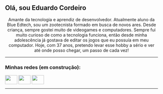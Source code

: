 ## Olá, sou Eduardo Cordeiro
<p align="center">Amante da tecnologia e aprendiz de desenvolvedor. Atualmente aluno da Blue Edtech, sou um zootecnista formado em busca de novos ares. Desde criança, sempre gostei muito de videogames e computadores. Sempre fui muito curioso de como a tecnologia funciona, então desde minha adolescência já gostava de editar os jogos que eu possuía em meu computador. Hoje, com 37 anos, pretendo levar esse hobby a sério e ver até onde posso chegar, um passo de cada vez!</p>

---

<h3 align="left">Minhas redes (em construção):</h3>
<p align="left">
<a href="#" target="blank"><img align="center" src="https://cdn.jsdelivr.net/npm/simple-icons@3.0.1/icons/twitter.svg" alt="" height="30" width="40" /></a>
<a href="https://www.linkedin.com/in/eduardo-cordeiro-2b4884212/" target="blank"><img align="center" src="https://cdn.jsdelivr.net/npm/simple-icons@3.0.1/icons/linkedin.svg" alt="" height="30" width="40" /></a>
<a href="#" target="blank"><img align="center" src="https://cdn.jsdelivr.net/npm/simple-icons@3.0.1/icons/instagram.svg" alt="" height="30" width="40" /></a>
</p>
  
---
<!--  
## <a href="http://zoocalc.netlify.app" target=_blank>Zoocalc</a>
Meu primeiro projeto. Estou tentando atualizar quando posso, quando tenho novas ideias ou quando adquiro mais conhecimento!




**agez0s/agez0s** is a ✨ _special_ ✨ repository because its `README.md` (this file) appears on your GitHub profile.

Here are some ideas to get you started:

- 🔭 I’m currently working on ...
- 🌱 I’m currently learning ...
- 👯 I’m looking to collaborate on ...
- 🤔 I’m looking for help with ...
- 💬 Ask me about ...
- 📫 How to reach me: ...
- 😄 Pronouns: ...
- ⚡ Fun fact: ...
-->

